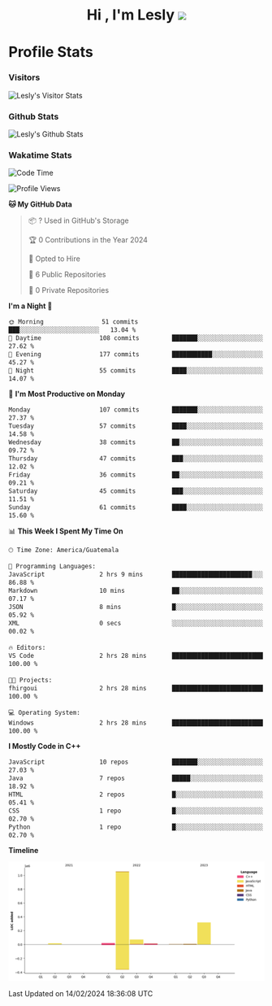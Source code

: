 <h1 align="center">Hi , I'm Lesly <img src="https://media.giphy.com/media/hvRJCLFzcasrR4ia7z/giphy.gif" width="28"></h1>


# Profile Stats

### Visitors
![Lesly's Visitor Stats](https://komarev.com/ghpvc/?username=leslycarrascoj&color=blue&style=for-the-badge&label=VIEWS)

### Github Stats
![Lesly's  Github Stats](https://github-readme-stats.vercel.app/api?username=leslycarrascoj&hide=contribs,issues,stars&count_private=true&include_all_commits=true&show_icons=true&theme=tokyonight)

### Wakatime Stats

<!--START_SECTION:waka-->
![Code Time](http://img.shields.io/badge/Code%20Time-765%20hrs%206%20mins-blue)

![Profile Views](http://img.shields.io/badge/Profile%20Views-0-blue)

**🐱 My GitHub Data** 

> 📦 ? Used in GitHub's Storage 
 > 
> 🏆 0 Contributions in the Year 2024
 > 
> 💼 Opted to Hire
 > 
> 📜 6 Public Repositories 
 > 
> 🔑 0 Private Repositories 
 > 
**I'm a Night 🦉** 

```text
🌞 Morning                51 commits          ███░░░░░░░░░░░░░░░░░░░░░░   13.04 % 
🌆 Daytime                108 commits         ███████░░░░░░░░░░░░░░░░░░   27.62 % 
🌃 Evening                177 commits         ███████████░░░░░░░░░░░░░░   45.27 % 
🌙 Night                  55 commits          ████░░░░░░░░░░░░░░░░░░░░░   14.07 % 
```
📅 **I'm Most Productive on Monday** 

```text
Monday                   107 commits         ███████░░░░░░░░░░░░░░░░░░   27.37 % 
Tuesday                  57 commits          ████░░░░░░░░░░░░░░░░░░░░░   14.58 % 
Wednesday                38 commits          ██░░░░░░░░░░░░░░░░░░░░░░░   09.72 % 
Thursday                 47 commits          ███░░░░░░░░░░░░░░░░░░░░░░   12.02 % 
Friday                   36 commits          ██░░░░░░░░░░░░░░░░░░░░░░░   09.21 % 
Saturday                 45 commits          ███░░░░░░░░░░░░░░░░░░░░░░   11.51 % 
Sunday                   61 commits          ████░░░░░░░░░░░░░░░░░░░░░   15.60 % 
```


📊 **This Week I Spent My Time On** 

```text
🕑︎ Time Zone: America/Guatemala

💬 Programming Languages: 
JavaScript               2 hrs 9 mins        ██████████████████████░░░   86.88 % 
Markdown                 10 mins             ██░░░░░░░░░░░░░░░░░░░░░░░   07.17 % 
JSON                     8 mins              █░░░░░░░░░░░░░░░░░░░░░░░░   05.92 % 
XML                      0 secs              ░░░░░░░░░░░░░░░░░░░░░░░░░   00.02 % 

🔥 Editors: 
VS Code                  2 hrs 28 mins       █████████████████████████   100.00 % 

🐱‍💻 Projects: 
fhirgoui                 2 hrs 28 mins       █████████████████████████   100.00 % 

💻 Operating System: 
Windows                  2 hrs 28 mins       █████████████████████████   100.00 % 
```

**I Mostly Code in C++** 

```text
JavaScript               10 repos            ███████░░░░░░░░░░░░░░░░░░   27.03 % 
Java                     7 repos             █████░░░░░░░░░░░░░░░░░░░░   18.92 % 
HTML                     2 repos             █░░░░░░░░░░░░░░░░░░░░░░░░   05.41 % 
CSS                      1 repo              █░░░░░░░░░░░░░░░░░░░░░░░░   02.70 % 
Python                   1 repo              █░░░░░░░░░░░░░░░░░░░░░░░░   02.70 % 
```



**Timeline**

![Lines of Code chart](https://raw.githubusercontent.com/leslycarrascoj/leslycarrascoj/main/assets/bar_graph.png)


 Last Updated on 14/02/2024 18:36:08 UTC
<!--END_SECTION:waka-->

